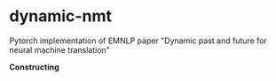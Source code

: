 # dynamic-nmt
Pytorch implementation of EMNLP paper "Dynamic past and future for neural machine translation"



**Constructing**
